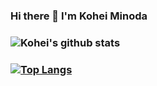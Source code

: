 ### Hi there 👋 I'm Kohei Minoda
### ![Kohei's github stats](https://github-readme-stats.vercel.app/api?username=Kohei-kun-no&count_private=true&theme=dracula)
### [![Top Langs](https://github-readme-stats.vercel.app/api/top-langs/?username=Kohei-kun-no&layout=compact)](https://github.com/Kohei-kun-no/github-readme-stats)

<!--
**Kohei-kun-no/Kohei-kun-no** is a ✨ _special_ ✨ repository because its `README.md` (this file) appears on your GitHub profile.

Here are some ideas to get you started:

- 🔭 I’m currently working on ...
- 🌱 I’m currently learning ...
- 👯 I’m looking to collaborate on ...
- 🤔 I’m looking for help with ...
- 💬 Ask me about ...
- 📫 How to reach me: ...
- 😄 Pronouns: ...
- ⚡ Fun fact: ...
-->
